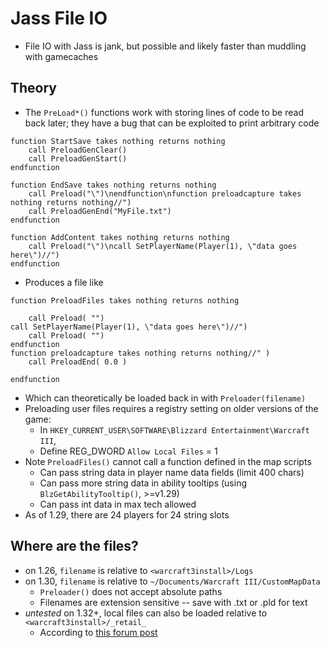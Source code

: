 # Jass File IO
* File IO with Jass is jank, but possible and likely faster than muddling with gamecaches

## Theory
* The `PreLoad*()` functions work with storing lines of code to be read back later; they have a bug that can be exploited to print arbitrary code
```jass
function StartSave takes nothing returns nothing
    call PreloadGenClear()
    call PreloadGenStart()
endfunction

function EndSave takes nothing returns nothing
    call Preload("\")\nendfunction\nfunction preloadcapture takes nothing returns nothing//")
    call PreloadGenEnd("MyFile.txt")
endfunction

function AddContent takes nothing returns nothing
    call Preload("\")\ncall SetPlayerName(Player(1), \"data goes here\")//")
endfunction
```

* Produces a file like
```jass
function PreloadFiles takes nothing returns nothing

	call Preload( "")
call SetPlayerName(Player(1), \"data goes here\")//")
	call Preload( "")
endfunction
function preloadcapture takes nothing returns nothing//" )
	call PreloadEnd( 0.0 )

endfunction
```

* Which can theoretically be loaded back in with `Preloader(filename)`
* Preloading user files requires a registry setting on older versions of the game:
  * In `HKEY_CURRENT_USER\SOFTWARE\Blizzard Entertainment\Warcraft III`,
  * Define REG_DWORD `Allow Local Files` = 1
* Note `PreloadFiles()` cannot call a function defined in the map scripts
  * Can pass string data in player name data fields (limit 400 chars)
  * Can pass more string data in ability tooltips (using `BlzGetAbilityTooltip()`, >=v1.29)
  * Can pass int data in max tech allowed
* As of 1.29, there are 24 players for 24 string slots

## Where are the files?
* on 1.26, `filename` is relative to `<warcraft3install>/Logs`
* on 1.30, `filename` is relative to `~/Documents/Warcraft III/CustomMapData`
  * `Preloader()` does not accept absolute paths
  * Filenames are extension sensitive -- save with .txt or .pld for text
* *untested* on 1.32+, local files can also be loaded relative to `<warcraft3install>/_retail_`
  * According to [this forum post](https://www.hiveworkshop.com/threads/local-files.330849/)
